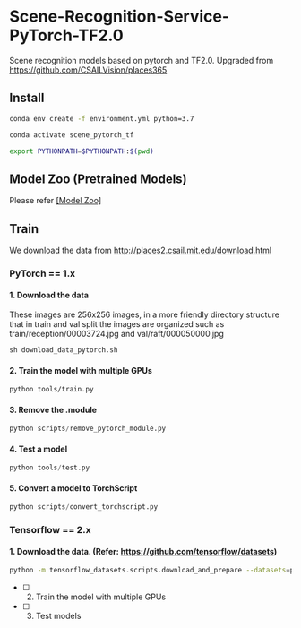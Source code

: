 # Scene-Recognition-Service-PyTorch-TF2.0

Scene recognition models based on pytorch and TF2.0. Upgraded from https://github.com/CSAILVision/places365

## Install

```bash
conda env create -f environment.yml python=3.7

conda activate scene_pytorch_tf

export PYTHONPATH=$PYTHONPATH:$(pwd)
```

## Model Zoo (Pretrained Models)

Please refer [[Model Zoo]](model_zoo.md)

## Train

We download the data from http://places2.csail.mit.edu/download.html

### PyTorch == 1.x

#### 1. Download the data

These images are 256x256 images, in a more friendly directory structure that in train and val split the images are organized such as train/reception/00003724.jpg and val/raft/000050000.jpg

```python
sh download_data_pytorch.sh
```

#### 2. Train the model with multiple GPUs

```bash
python tools/train.py
```

#### 3. Remove the .module

```python
python scripts/remove_pytorch_module.py
```

#### 4. Test a model

```python
python tools/test.py
```

#### 5. Convert a model to TorchScript

```python
python scripts/convert_torchscript.py
```

### Tensorflow == 2.x

#### 1. Download the data. (Refer: https://github.com/tensorflow/datasets)

```bash
python -m tensorflow_datasets.scripts.download_and_prepare --datasets=places365_small
```

- [ ] 2. Train the model with multiple GPUs

- [ ] 3. Test models
